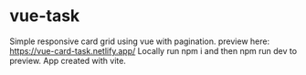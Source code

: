 # vue-task
Simple responsive card grid using vue with pagination.
preview here: https://vue-card-task.netlify.app/
Locally run npm i and then npm run dev to preview. App created with vite.
